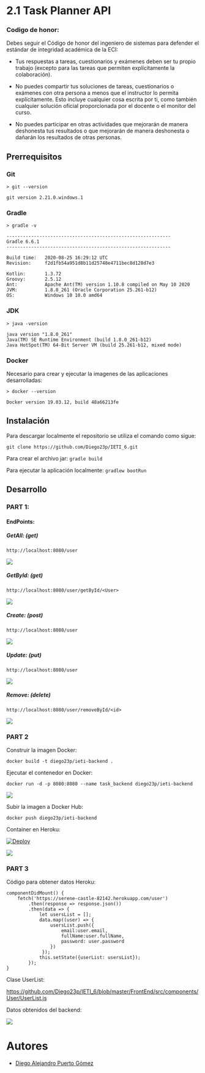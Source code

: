 # 2.1 Task Planner API

### Codigo de honor:
Debes seguir el Código de honor del ingeniero de sistemas para defender el estándar de integridad académica de la ECI:

* Tus respuestas a tareas, cuestionarios y exámenes deben ser tu propio trabajo (excepto para las tareas que permiten explícitamente la colaboración).

* No puedes compartir tus soluciones de tareas, cuestionarios o exámenes con otra persona a menos que el instructor lo permita explícitamente. Esto incluye cualquier cosa escrita por ti, como también cualquier solución oficial proporcionada por el docente o el monitor del curso.

* No puedes participar en otras actividades que mejorarán de manera deshonesta tus resultados o que mejorarán de manera deshonesta o dañarán los resultados de otras personas.

## Prerrequisitos

### Git

```
> git --version

git version 2.21.0.windows.1
```

### Gradle

```
> gradle -v

------------------------------------------------------------
Gradle 6.6.1
------------------------------------------------------------

Build time:   2020-08-25 16:29:12 UTC
Revision:     f2d1fb54a951d8b11d25748e4711bec8d128d7e3

Kotlin:       1.3.72
Groovy:       2.5.12
Ant:          Apache Ant(TM) version 1.10.8 compiled on May 10 2020
JVM:          1.8.0_261 (Oracle Corporation 25.261-b12)
OS:           Windows 10 10.0 amd64
```

### JDK

```
> java -version

java version "1.8.0_261"
Java(TM) SE Runtime Environment (build 1.8.0_261-b12)
Java HotSpot(TM) 64-Bit Server VM (build 25.261-b12, mixed mode)
```

### Docker

Necesario para crear y ejecutar la imagenes de las aplicaciones desarrolladas:

```
> docker --version

Docker version 19.03.12, build 48a66213fe
```

## Instalación

Para descargar localmente el repositorio se utiliza el comando como sigue:
```
git clone https://github.com/Diego23p/IETI_6.git
```

Para crear el archivo jar:
``` gradle build  ```

Para ejecutar la aplicación localmente:
``` gradlew bootRun ```

## Desarrollo

### PART 1:

#### EndPoints:

##### GetAll: (get)

``` http://localhost:8080/user ```

![](/img/1.jpg)

##### GetById: (get)

``` http://localhost:8080/user/getById/<User> ```

![](/img/2.jpg)

##### Create: (post)

``` http://localhost:8080/user ```

![](/img/3.jpg)

##### Update: (put)

``` http://localhost:8080/user ```

![](/img/4.jpg)

##### Remove: (delete)

``` http://localhost:8080/user/removeById/<id> ```

![](/img/5.jpg)

### PART 2

Construir la imagen Docker:

``` docker build -t diego23p/ieti-backend . ```

Ejecutar el contenedor en Docker:

``` docker run -d -p 8080:8080 --name task_backend diego23p/ieti-backend ```

![](/img/6.jpg)

Subir la imagen a Docker Hub:

``` docker push diego23p/ieti-backend ```

Container en Heroku:

[![Deploy](https://www.herokucdn.com/deploy/button.svg)](https://serene-castle-82142.herokuapp.com/user)

![](/img/7.jpg)

### PART 3

Código para obtener datos Heroku:

```
componentDidMount() {
    fetch('https://serene-castle-82142.herokuapp.com/user')
        .then(response => response.json())
        .then(data => {
            let usersList = [];
            data.map((user) => {
                usersList.push({
                    email:user.email,
                    fullName:user.fullName,
                    password: user.password
                })
             });
            this.setState({userList: usersList});
        });
}
```

Clase UserList:

https://github.com/Diego23p/IETI_6/blob/master/FrontEnd/src/components/User/UserList.js

Datos obtenidos del backend:

![](/img/8.jpg)

# Autores

- [Diego Alejandro Puerto Gómez](https://github.com/Diego23p)

